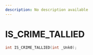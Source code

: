 ```yaml
---
description: No description available 
---
```


# IS_CRIME_TALLIED

```cpp
int IS_CRIME_TALLIED(int _Unk0);
```